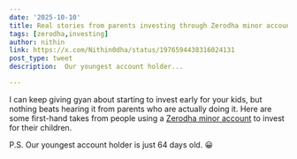 ```yaml
---
date: '2025-10-10'
title: Real stories from parents investing through Zerodha minor accounts.
tags: [zerodha,investing]
author: nithin
link: https://x.com/Nithin0dha/status/1976594438316024131
post_type: tweet
description:  Our youngest account holder...

---
```

I can keep giving gyan about starting to invest early for your kids, but nothing beats hearing it from parents who are actually doing it. Here are some first-hand takes from people using a [Zerodha minor account](https://zerodha.com/open-account/minor/) to invest for their children.

P.S. Our youngest account holder is just 64 days old. 😀
